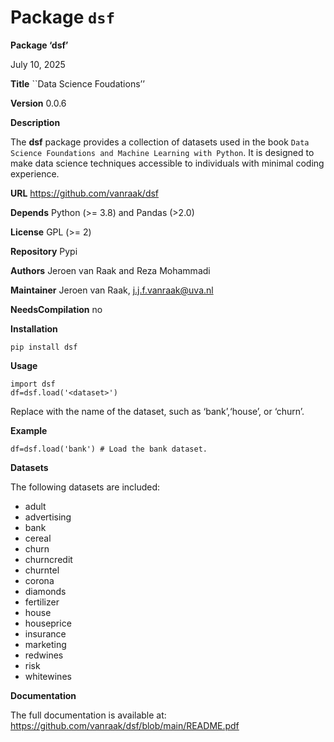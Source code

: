 # Package `dsf`


**Package ‘dsf’**

July 10, 2025

**Title** \`\`Data Science Foudations’’

**Version** 0.0.6

**Description**

The **dsf** package provides a collection of datasets used in the book `Data Science Foundations and Machine Learning with Python`. It is designed to make data science techniques accessible to individuals with minimal coding experience.

**URL** <https://github.com/vanraak/dsf>

**Depends** Python (\>= 3.8) and Pandas (\>2.0)

**License** GPL (\>= 2)

**Repository** Pypi

**Authors** Jeroen van Raak and Reza Mohammadi

**Maintainer** Jeroen van Raak, <j.j.f.vanraak@uva.nl>

**NeedsCompilation** no

**Installation**

    pip install dsf

**Usage**

    import dsf
    df=dsf.load('<dataset>')

Replace <dataset> with the name of the dataset, such as ‘bank’,‘house’, or ‘churn’.

**Example**

    df=dsf.load('bank') # Load the bank dataset.

**Datasets**

The following datasets are included:

- adult
- advertising
- bank
- cereal
- churn
- churncredit
- churntel
- corona
- diamonds
- fertilizer
- house
- houseprice
- insurance
- marketing
- redwines
- risk
- whitewines

**Documentation**

The full documentation is available at:
<https://github.com/vanraak/dsf/blob/main/README.pdf>
